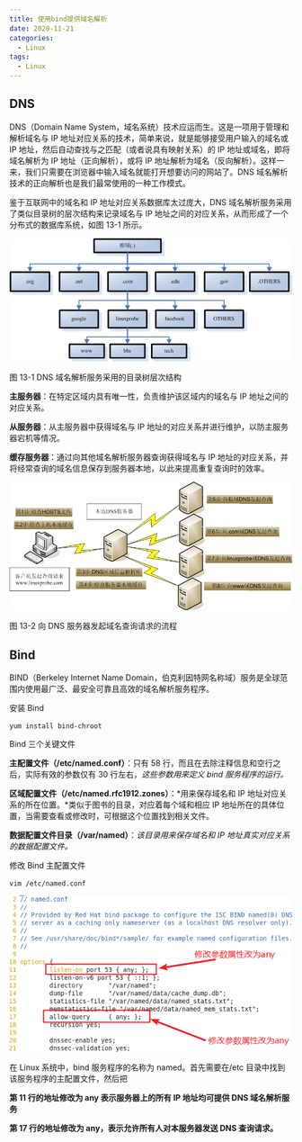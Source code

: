 ```yaml
---
title: 使用bind提供域名解析
date: 2020-11-21
categories:
  - Linux
tags:
  - Linux
---
```


## DNS

DNS（Domain Name System，域名系统）技术应运而生。这是一项用于管理和解析域名与 IP 地址对应关系的技术，简单来说，就是能够接受用户输入的域名或 IP 地址，然后自动查找与之匹配（或者说具有映射关系）的 IP 地址或域名，即将域名解析为 IP 地址（正向解析），或将 IP 地址解析为域名（反向解析）。这样一来，我们只需要在浏览器中输入域名就能打开想要访问的网站了。DNS 域名解析技术的正向解析也是我们最常使用的一种工作模式。

鉴于互联网中的域名和 IP 地址对应关系数据库太过庞大，DNS 域名解析服务采用了类似目录树的层次结构来记录域名与 IP 地址之间的对应关系，从而形成了一个分布式的数据库系统，如图 13-1 所示。

![alt](./picture/域名解析1.jpg)

图 13-1 DNS 域名解析服务采用的目录树层次结构

**主服务器**：在特定区域内具有唯一性，负责维护该区域内的域名与 IP 地址之间的对应关系。

**从服务器**：从主服务器中获得域名与 IP 地址的对应关系并进行维护，以防主服务器宕机等情况。

**缓存服务器**：通过向其他域名解析服务器查询获得域名与 IP 地址的对应关系，并将经常查询的域名信息保存到服务器本地，以此来提高重复查询时的效率。

![alt](./picture/DNS查询流程图.jpg)

图 13-2 向 DNS 服务器发起域名查询请求的流程

## Bind

BIND（Berkeley Internet Name Domain，伯克利因特网名称域）服务是全球范围内使用最广泛、最安全可靠且高效的域名解析服务程序。

安装 Bind

```
yum install bind-chroot
```

Bind 三个关键文件

**主配置文件（/etc/named.conf）**：只有 58 行，而且在去除注释信息和空行之后，实际有效的参数仅有 30 行左右，_这些参数用来定义 bind 服务程序的运行。_

**区域配置文件（/etc/named.rfc1912.zones）**：*用来保存域名和 IP 地址对应关系的所在位置。*类似于图书的目录，对应着每个域和相应 IP 地址所在的具体位置，当需要查看或修改时，可根据这个位置找到相关文件。

**数据配置文件目录（/var/named）**：_该目录用来保存域名和 IP 地址真实对应关系的数据配置文件。_

修改 Bind 主配置文件

```
vim /etc/named.conf
```

![alt](./picture/域名解析2.png)

在 Linux 系统中，bind 服务程序的名称为 named。首先需要在/etc 目录中找到该服务程序的主配置文件，然后把

**第 11 行的地址修改为 any 表示服务器上的所有 IP 地址均可提供 DNS 域名解析服务**

**第 17 行的地址修改为 any，表示允许所有人对本服务器发送 DNS 查询请求。**
